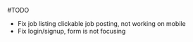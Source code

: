 #TODO
- Fix job listing clickable job posting, not working on mobile
- Fix login/signup, form is not focusing
